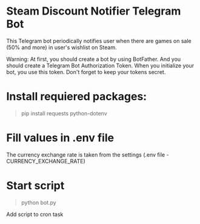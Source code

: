 # Steam Discount Notifier Telegram Bot

This Telegram bot periodically notifies user when there are games on sale (50% and more) in user's wishlist on Steam.

Warning: At first, you should create a bot by using BotFather. And you should create a Telegram Bot Authorization Token. When you initialize your bot, you use this token. Don't forget to keep your tokens secret.

# Install requiered packages: 
> pip install requests python-dotenv

# Fill values in .env file
The currency exchange rate is taken from the settings (.env file - CURRENCY_EXCHANGE_RATE)

# Start script
> python bot.py

Add script to cron task
